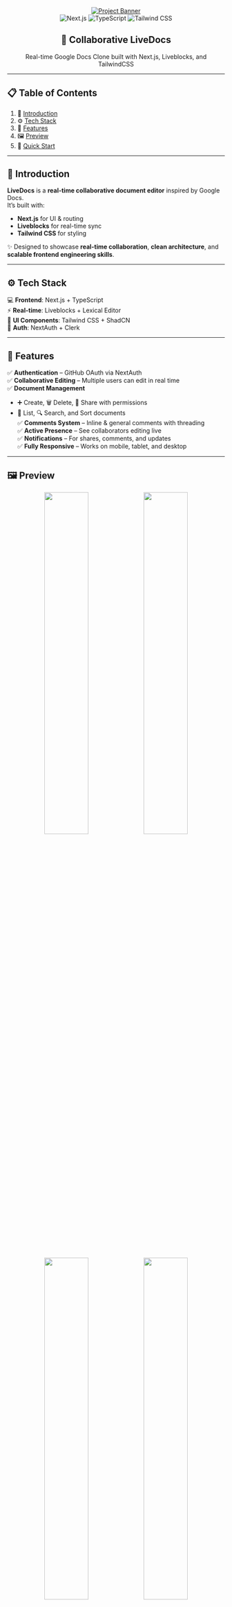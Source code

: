 <div align="center">
  <a href="https://www.youtube.com/watch?v=FkowOdMjvYo" target="_blank">
    <img src="https://github.com/user-attachments/assets/eaaeb1f0-22da-46be-9e29-9bef70e0039d" alt="Project Banner" />
  </a>

  <br />

  <div>
    <img src="https://img.shields.io/badge/-Next_JS-000?style=for-the-badge&logo=nextdotjs&logoColor=white&color=000000" alt="Next.js" />
    <img src="https://img.shields.io/badge/-TypeScript-000?style=for-the-badge&logo=typescript&logoColor=white&color=3178C6" alt="TypeScript" />
    <img src="https://img.shields.io/badge/-Tailwind_CSS-000?style=for-the-badge&logo=tailwindcss&logoColor=white&color=06B6D4" alt="Tailwind CSS" />
  </div>

  <h2 align="center">📄 Collaborative LiveDocs</h2>
  <p align="center">Real-time Google Docs Clone built with Next.js, Liveblocks, and TailwindCSS</p>
</div>

---

## 📋 Table of Contents
1. 🤖 [Introduction](#-introduction)
2. ⚙️ [Tech Stack](#%EF%B8%8F-tech-stack)
3. 🔋 [Features](#-features)
4. 🖼 [Preview](#-preview)
5. 🚀 [Quick Start](#-quick-start)

---

## 🤖 Introduction
**LiveDocs** is a **real-time collaborative document editor** inspired by Google Docs.  
It’s built with:
- **Next.js** for UI & routing  
- **Liveblocks** for real-time sync  
- **Tailwind CSS** for styling  

✨ Designed to showcase **real-time collaboration**, **clean architecture**, and **scalable frontend engineering skills**.

---

## ⚙️ Tech Stack
💻 **Frontend**: Next.js + TypeScript  
⚡ **Real-time**: Liveblocks + Lexical Editor  
🎨 **UI Components**: Tailwind CSS + ShadCN  
🔐 **Auth**: NextAuth + Clerk  

---

## 🔋 Features
✅ **Authentication** – GitHub OAuth via NextAuth  
✅ **Collaborative Editing** – Multiple users can edit in real time  
✅ **Document Management**  
   - ➕ Create, 🗑 Delete, 🔗 Share with permissions  
   - 📂 List, 🔍 Search, and Sort documents  
✅ **Comments System** – Inline & general comments with threading  
✅ **Active Presence** – See collaborators editing live  
✅ **Notifications** – For shares, comments, and updates  
✅ **Fully Responsive** – Works on mobile, tablet, and desktop  

---

## 🖼 Preview

<p align="center">
  <img src="./screenshots/Screenshot%202025-08-11%20004733.png" width="45%" />
  <img src="./screenshots/Screenshot%202025-08-11%20004901.png" width="45%" />
</p>
<p align="center">
  <img src="./screenshots/Screenshot%202025-08-11%20005236.png" width="45%" />
  <img src="./screenshots/Screenshot%202025-08-11%20005835.png" width="45%" />
</p>
<p align="center">
  <img src="./screenshots/Screenshot%202025-08-11%20010116.png" width="90%" />
</p>

---

## 🚀 Quick Start

### 📦 Prerequisites
Install the following:
- [Git](https://git-scm.com/)
- [Node.js](https://nodejs.org/en)
- [npm](https://www.npmjs.com/)

---

### 📥 Clone the Repository
```bash
git clone https://github.com/JavaScript-Mastery-Pro/livedocs.git
cd livedocs
```

---

### 📚 Install Dependencies
```bash
npm install
```

---

### ⚙️ Set Environment Variables
Create a `.env` file in the root directory:

```env
# Clerk
NEXT_PUBLIC_CLERK_PUBLISHABLE_KEY=
CLERK_SECRET_KEY=
NEXT_PUBLIC_CLERK_SIGN_IN_URL=/sign-in
NEXT_PUBLIC_CLERK_SIGN_UP_URL=/sign-up

# Liveblocks
NEXT_PUBLIC_LIVEBLOCKS_PUBLIC_KEY=
LIVEBLOCKS_SECRET_KEY=
```
🔑 **Get your credentials** from [Clerk](https://clerk.com/) and [Liveblocks](https://liveblocks.io/).

---

### 🏃 Run the Project
```bash
npm run dev
```
Then visit **[http://localhost:3000](http://localhost:3000)** 🚀

---

## 💡 Inspiration
This project was inspired by **Google Docs** and aims to replicate its real-time collaborative experience with modern tools and clean architecture.

---

## 📜 License
This project is licensed under the MIT License – free to use, modify, and distribute.
